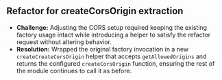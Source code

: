 ## Refactor for createCorsOrigin extraction

- **Challenge:** Adjusting the CORS setup required keeping the existing factory usage intact while introducing a helper to satisfy the refactor request without altering behavior.
- **Resolution:** Wrapped the original factory invocation in a new `createCreateCorsOrigin` helper that accepts `getAllowedOrigins` and returns the configured `createCorsOrigin` function, ensuring the rest of the module continues to call it as before.
